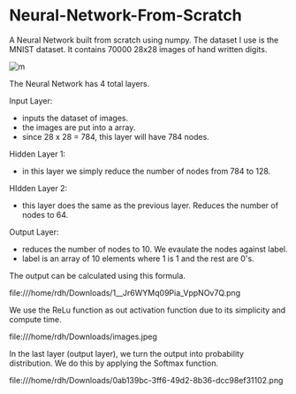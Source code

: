 # Neural-Network-From-Scratch

A Neural Network built from scratch using numpy. The dataset I use is the MNIST dataset. It contains 70000 28x28 images of hand written digits.

![m](file:///home/rdh/Downloads/320px-MnistExamples.png)

The Neural Network has 4 total layers.

Input Layer:
  - inputs the dataset of images.   
  - the images are put into a array.
  - since 28 x 28 = 784, this layer will have 784 nodes.

Hidden Layer 1:
  - in this layer we simply reduce the number of nodes from 784 to 128.
 
HIdden Layer 2:
  - this layer does the same as the previous layer. Reduces the number of nodes to 64.
 
Output Layer:
  - reduces the number of nodes to 10. We evaulate the nodes against label.
  - label is an array of 10 elements where 1 is 1 and the rest are 0's.

The output can be calculated using this formula. 

 file:///home/rdh/Downloads/1__Jr6WYMq09Pia_VppNOv7Q.png
 
We use the ReLu function as out activation function due to its simplicity and compute time. 

 file:///home/rdh/Downloads/images.jpeg
 
 In the last layer (output layer), we turn the output into probability distribution. We do this by applying the Softmax function. 
 
 file:///home/rdh/Downloads/0ab139bc-3ff6-49d2-8b36-dcc98ef31102.png
 
 
